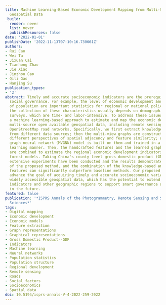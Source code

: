 ```yaml
---
title: Machine Learning-Based Economic Development Mapping from Multi-Source Open
  Geospatial Data
_build:
  render: never
  list: never
  publishResources: false
date: '2022-01-01'
publishDate: '2022-11-13T07:10:16.730661Z'
authors:
- Rui Cao
- Wei Tu
- Jixuan Cai
- Tianhong Zhao
- Jie Xiao
- Jinzhou Cao
- Qili Gao
- Hanjing Su
publication_types:
- '2'
abstract: Timely and accurate socioeconomic indicators are the prerequisite for smart
  social governance. For example, the level of economic development and the structure
  of population are important statistics for regional or national policy-making. However,
  the collection of these characteristics usually depends on demographic and social
  surveys, which are time- and labor-intensive. To address these issues, we propose
  a machine learning-based approach to estimate and map the economic development from
  multi-source open available geospatial data, including remote sensing imagery and
  OpenStreetMap road networks. Specifically, we first extract knowledge-based features
  from different data sources; then the multi-view graphs are constructed through
  different perspectives of spatial adjacency and feature similarity; and a multi-view
  graph neural network (MVGNN) model is built on them and trained in a self-supervised
  learning manner. Then, the handcrafted features and the learned graph representations
  are combined to estimate the regional economic development indicators via random
  forest models. Taking China's county-level gross domestic product (GDP) as an example,
  extensive experiments have been conducted and the results demonstrate the effectiveness
  of the proposed method, and the combination of the knowledge-based and learning-based
  features can significantly outperform baseline methods. Our proposed approach can
  advance the goal of acquiring timely and accurate socioeconomic variables through
  widely accessible geospatial data, which has the potential to extend to more social
  indicators and other geographic regions to support smart governance and policy-making
  in the future.
featured: false
publication: '*ISPRS Annals of the Photogrammetry, Remote Sensing and Spatial Information
  Sciences*'
tags:
- Digital mapping
- Economic development
- Economic models
- Feature extraction
- Graph representations
- Graphical representations
- Gross Domestic Product--GDP
- Indicators
- Machine learning
- Neural networks
- Population statistics
- Population structure
- Regional development
- Remote sensing
- Roads
- Social factors
- Socioeconomics
- Spatial data
doi: 10.5194/isprs-annals-V-4-2022-259-2022
---
```


